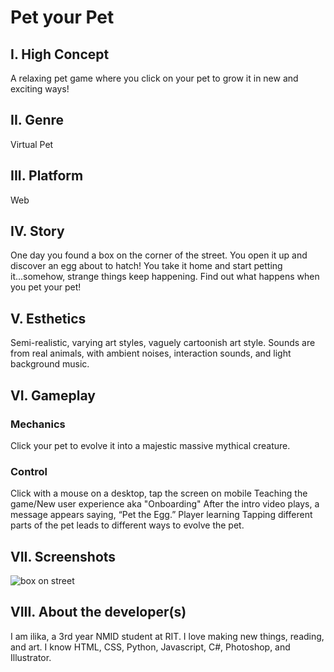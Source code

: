 <h1>Pet your Pet</h1>
<h2>I. High Concept</h2>
<p>A relaxing pet game where you click on your pet to grow it in new and exciting ways!</p>
<h2>II. Genre</h2>
<p>Virtual Pet</p>
<h2>III. Platform</h2>

<p>Web</p>
<h2>IV. Story</h2>

<p>One day you found a box on the corner of the street. You open it up and discover an egg about to hatch! You take it home and start petting it...somehow, strange things keep happening. Find out what happens when you pet your pet!</p>
<h2>V. Esthetics</h2>

<p>Semi-realistic, varying art styles, vaguely cartoonish art style.
Sounds are from real animals, with ambient noises, interaction sounds, and light background music.</p>
<h2>VI. Gameplay</h2>
<h3>Mechanics</h3>
<p>Click your pet to evolve it into a majestic massive mythical creature.</p>
<h3>Control</h3>
	<p>Click with a mouse on a desktop, tap the screen on mobile
Teaching the game/New user experience aka "Onboarding"
	After the intro video plays, a message appears saying, “Pet the Egg.”
Player learning
Tapping different parts of the pet leads to different ways to evolve the pet.</p>
<h2>VII. Screenshots</h2>
<img src="IGME-230/1.jpg" alt="box on street">
<h2>VIII. About the developer(s)</h2>

<p>I am ilika, a 3rd year NMID student at RIT. I love making new things, reading, and art. I know HTML, CSS, Python, Javascript, C#, Photoshop, and Illustrator.</p>
